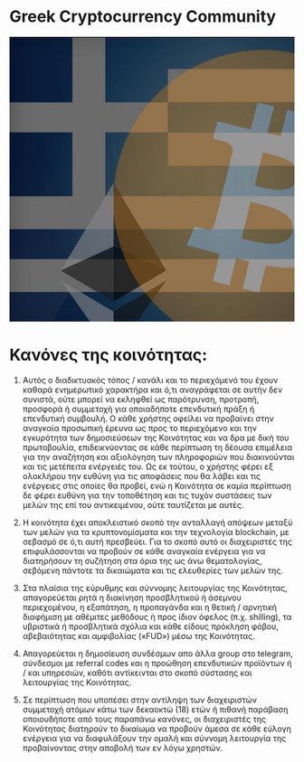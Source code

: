 # Greek Cryptocurrency Community

 ![](photo_2019-05-24_13-58-38.jpg)

# Κανόνες της κοινότητας:

1) Αυτός ο διαδικτυακός τόπος / κανάλι και το περιεχόμενό του έχουν καθαρά ενημερωτικό χαρακτήρα και ό,τι αναγράφεται σε αυτήν δεν συνιστά, ούτε μπορεί να εκληφθεί ως παρότρυνση, προτροπή, προσφορά ή συμμετοχή για οποιαδήποτε επενδυτική πράξη ή επενδυτική συμβουλή. Ο κάθε χρήστης οφείλει να προβαίνει στην αναγκαία προσωπική έρευνα ως προς το περιεχόμενο και την εγκυρότητα των δημοσιεύσεων της Κοινότητας και να δρα με δική του πρωτοβουλία, επιδεικνύοντας σε κάθε περίπτωση τη δέουσα επιμέλεια για την αναζήτηση και αξιολόγηση των πληροφοριών που διακινούνται και τις μετέπειτα ενέργειές του. Ως εκ τούτου, ο χρήστης φέρει εξ ολοκλήρου την ευθύνη για τις αποφάσεις που θα λάβει και τις ενέργειες στις οποίες θα προβεί, ενώ η Κοινότητα σε καμία περίπτωση δε φέρει ευθύνη για την τοποθέτηση και τις τυχόν συστάσεις των μελών της επί του αντικειμένου, ούτε ταυτίζεται με αυτές.

2) Η κοινότητα έχει αποκλειστικό σκοπό την ανταλλαγή απόψεων μεταξύ των μελών για τα κρυπτονομίσματα και την τεχνολογία blockchain, με σεβασμό σε ό,τι αυτή πρεσβεύει. Για το σκοπό αυτό οι διαχειριστές της επιφυλάσσονται να προβούν σε κάθε αναγκαία ενέργεια για να διατηρήσουν τη συζήτηση στα όρια της ως άνω θεματολογίας, σεβόμενη πάντοτε τα δικαιώματα και τις ελευθερίες των μελών της. 

3) Στα πλαίσια της εύρυθμης και σύννομης λειτουργίας της Κοινότητας, απαγορεύεται ρητά η διακίνηση προσβλητικού ή άσεμνου περιεχομένου, η εξαπάτηση, η προπαγάνδα και η θετική / αρνητική διαφήμιση με αθέμιτες μεθόδους ή προς ίδιον όφελος (π.χ. shilling), τα υβριστικά ή προσβλητικά σχόλια και κάθε είδους πρόκληση φόβου, αβεβαιότητας και αμφιβολίας («FUD») μέσω της Κοινότητας. 

4) Απαγορεύεται η δημοσίευση συνδέσμων απο άλλα group στο telegram, σύνδεσμοι με referral codes και η προώθηση επενδυτικών προϊόντων ή / και υπηρεσιών, καθότι αντίκεινται στο σκοπό σύστασης και λειτουργίας της Κοινότητας.

5) Σε περίπτωση που υποπέσει στην αντίληψη των διαχειριστών συμμετοχή ατόμων κάτω των δεκαοκτώ (18) ετών ή πιθανή παράβαση οποιουδήποτε από τους παραπάνω κανόνες, οι διαχειριστές της Κοινότητας διατηρούν το δικαίωμα να προβούν άμεσα σε κάθε εύλογη ενέργεια για να διαφυλάξουν την ομαλή και σύννομη λειτουργία της προβαίνοντας στην αποβολή των εν λόγω χρηστών.
